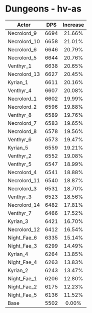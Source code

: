 # Dungeons - hv-as
| Actor | DPS | Increase |
|---|:---:|:---:|
|Necrolord_9|6694|21.66%|
|Necrolord_10|6658|21.01%|
|Necrolord_6|6646|20.79%|
|Necrolord_5|6644|20.76%|
|Venthyr_1|6638|20.65%|
|Necrolord_13|6627|20.45%|
|Kyrian_1|6611|20.16%|
|Venthyr_4|6607|20.08%|
|Necrolord_1|6602|19.99%|
|Necrolord_2|6596|19.88%|
|Venthyr_8|6589|19.76%|
|Necrolord_7|6583|19.65%|
|Necrolord_8|6578|19.56%|
|Venthyr_6|6573|19.47%|
|Kyrian_5|6559|19.21%|
|Venthyr_2|6552|19.08%|
|Venthyr_5|6547|18.99%|
|Necrolord_4|6541|18.88%|
|Necrolord_11|6540|18.87%|
|Necrolord_3|6531|18.70%|
|Venthyr_3|6523|18.56%|
|Necrolord_14|6482|17.81%|
|Venthyr_7|6466|17.52%|
|Kyrian_3|6421|16.70%|
|Necrolord_12|6412|16.54%|
|Night_Fae_6|6335|15.14%|
|Night_Fae_3|6299|14.49%|
|Kyrian_4|6264|13.85%|
|Night_Fae_4|6263|13.83%|
|Kyrian_2|6243|13.47%|
|Night_Fae_1|6206|12.80%|
|Night_Fae_2|6175|12.23%|
|Night_Fae_5|6136|11.52%|
|Base|5502|0.00%|
